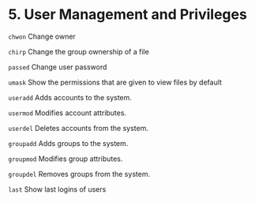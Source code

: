 # 5. User Management and Privileges

`chwon`		Change owner

`chirp`		Change the group ownership of a file

`passed`	Change user password

`umask`		Show the permissions that are given to view files by default

`useradd`	Adds accounts to the system.

`usermod`	Modifies account attributes.

`userdel`	Deletes accounts from the system.

`groupadd`	Adds groups to the system.

`groupmod`	Modifies group attributes.

`groupdel`	Removes groups from the system.

`last`		Show last logins of users